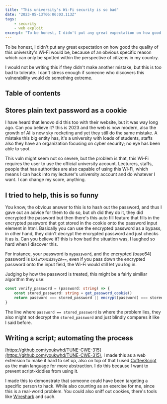 ```yaml
---
title: "This university's Wi-Fi security is so bad"
date: "2023-05-13T06:06:03.113Z"
tags:
    - security
    - web exploit
excerpt: "To be honest, I didn't put any great expectation on how good the quality of this university's Wi-Fi would be, because of an obvious specific reason which can only be spotted within the perspective of citizens in my country."
---
```


To be honest, I didn't put any great expectation on how good the quality of this university's Wi-Fi would be, because of an obvious specific reason which can only be spotted within the perspective of citizens in my country.

I would not be writing this if they didn't make another mistake, but this is too bad to tolerate. I can't stress enough if someone who discovers this vulnerability would do something extreme.


## Table of contents

## Stores plain text password as a cookie

I have heard that lenovo did this too with their website, but it was way long ago. Can you believe it? this is 2023 and the web is now modern, also the growth of AI is now sky rocketing and yet they still do the same mistake. A mistake this big entity has, it's a university with loads of students, staffs also they have an organization focusing on cyber security; no eye has been able to spot.

This vuln might seem not so severe, but the problem is that, this Wi-Fi requires the user to use the official university account. Lecturers, staffs, people that has authorities are also capable of using this Wi-Fi, which means I can hack into my lecturer's university account and do whatever I want. I can change my score, anything.

## I tried to help, this is so funny

You know, the obvious answer to this is to hash out the password, and thus I gave out an advice for them to do so, but oh did they do it, they did encrypted the password but then there's this auto fill feature that fills in the encrypted password that got stored in the cookie onto the password input element in html. Basically you can use the encrypted password as a bypass, in other hand, they didn't decrypt the encrypted password and just checks it as is. Can you believe it? this is how bad the situation was, I laughed so hard when I discover this.

For instance, your password is `mypassword`, and the encrypted (base64) password is `bXlwYXNzd29yZA==`, even if you pass down the encrypted password onto the input field, the Wi-Fi would still let you log in.

Judging by how the password is treated, this might be a fairly similiar algorithm they use:

```typescript
const verify_password = (password: string) => {
    const stored_password: string = get_password_cookie()
    return password === stored_password || encrypt(password) === stored_password
}
```

The line where `password == stored_password` is where the problem lies, they also might not decrypt the `stored_password` and just blindly compares it like I said before.

## Writing a script; automating the process

[https://github.com/youkwhd/TUNE-CWE-315](https://github.com/youkwhd/TUNE-CWE-315), I made this as a web extension to make it hard to set up, also on top of that I used [CoffeeScript](https://coffeescript.org/) as the main language for more abstraction. I do this because I want to prevent script-kiddies from using it.

I made this to demonstrate that someone could have been targeting a specific person to hack. While also counting as an exercise for me, since this is a real-world problem. You could also sniff out cookies, there's tools like [Wireshark](https://www.wireshark.org/) and such.
